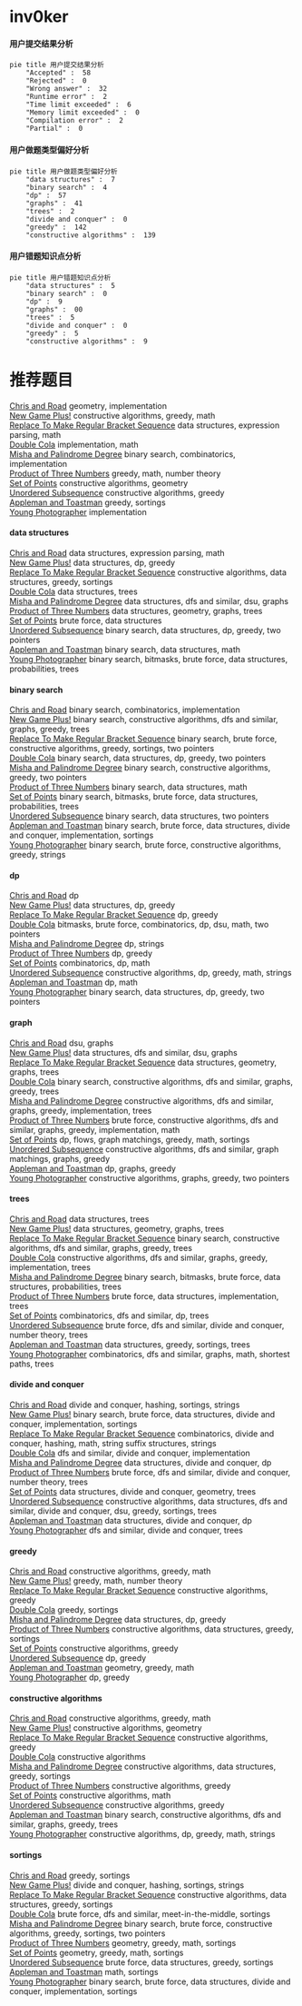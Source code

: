 # inv0ker
<!-- tabs:start -->
#### **用户提交结果分析**

```mermaid
pie title 用户提交结果分析
    "Accepted" :  58
    "Rejected" :  0
    "Wrong answer" :  32
    "Runtime error" :  2
    "Time limit exceeded" :  6
    "Memory limit exceeded" :  0
    "Compilation error" :  2
    "Partial" :  0
```
#### **用户做题类型偏好分析**

```mermaid
pie title 用户做题类型偏好分析
    "data structures" :  7
    "binary search" :  4
    "dp" :  57
    "graphs" :  41
    "trees" :  2
    "divide and conquer" :  0
    "greedy" :  142
    "constructive algorithms" :  139
```
#### **用户错题知识点分析**

```mermaid
pie title 用户错题知识点分析
    "data structures" :  5
    "binary search" :  0
    "dp" :  9
    "graphs" :  00
    "trees" :  5
    "divide and conquer" :  0
    "greedy" :  5
    "constructive algorithms" :  9
```
<!-- tabs:end -->
# 推荐题目
[Chris and Road](http://codeforces.com/problemset/problem/703/C)		geometry,
                        implementation		  
[New Game Plus!](http://codeforces.com/problemset/problem/1415/E)		constructive algorithms,
                        greedy,
                        math		  
[Replace To Make Regular Bracket Sequence](http://codeforces.com/problemset/problem/612/C)		data structures,
                        expression parsing,
                        math		  
[Double Cola](http://codeforces.com/problemset/problem/82/A)		implementation,
                        math		  
[Misha and Palindrome Degree](https://codeforces.com/contest/504/problem/C)		binary search,
                        combinatorics,
                        implementation		  
[Product of Three Numbers](http://codeforces.com/problemset/problem/1294/C)		greedy,
                        math,
                        number theory		  
[Set of Points](http://codeforces.com/problemset/problem/277/B)		constructive algorithms,
                        geometry		  
[Unordered Subsequence](http://codeforces.com/problemset/problem/27/C)		constructive algorithms,
                        greedy		  
[Appleman and Toastman](https://codeforces.com/contest/462/problem/C)		greedy,
                        sortings		  
[Young Photographer](http://codeforces.com/problemset/problem/14/B)		implementation		  
<!-- tabs:start -->
#### **data structures**
[Chris and Road](http://codeforces.com/problemset/problem/612/C)		data structures,
                        expression parsing,
                        math		  
[New Game Plus!](http://codeforces.com/problemset/problem/671/D)		data structures,
                        dp,
                        greedy		  
[Replace To Make Regular Bracket Sequence](http://codeforces.com/problemset/problem/675/C)		constructive algorithms,
                        data structures,
                        greedy,
                        sortings		  
[Double Cola](http://codeforces.com/problemset/problem/1344/E)		data structures,
                        trees		  
[Misha and Palindrome Degree](http://codeforces.com/problemset/problem/920/E)		data structures,
                        dfs and similar,
                        dsu,
                        graphs		  
[Product of Three Numbers](http://codeforces.com/problemset/problem/1368/G)		data structures,
                        geometry,
                        graphs,
                        trees		  
[Set of Points](http://codeforces.com/problemset/problem/316/E1)		brute force,
                        data structures		  
[Unordered Subsequence](http://codeforces.com/problemset/problem/1492/C)		binary search,
                        data structures,
                        dp,
                        greedy,
                        two pointers		  
[Appleman and Toastman](http://codeforces.com/problemset/problem/1490/G)		binary search,
                        data structures,
                        math		  
[Young Photographer](http://codeforces.com/problemset/problem/1479/D)		binary search,
                        bitmasks,
                        brute force,
                        data structures,
                        probabilities,
                        trees		  
#### **binary search**
[Chris and Road](https://codeforces.com/contest/504/problem/C)		binary search,
                        combinatorics,
                        implementation		  
[New Game Plus!](http://codeforces.com/problemset/problem/1098/C)		binary search,
                        constructive algorithms,
                        dfs and similar,
                        graphs,
                        greedy,
                        trees		  
[Replace To Make Regular Bracket Sequence](http://codeforces.com/problemset/problem/1419/D2)		binary search,
                        brute force,
                        constructive algorithms,
                        greedy,
                        sortings,
                        two pointers		  
[Double Cola](http://codeforces.com/problemset/problem/1492/C)		binary search,
                        data structures,
                        dp,
                        greedy,
                        two pointers		  
[Misha and Palindrome Degree](http://codeforces.com/problemset/problem/1463/D)		binary search,
                        constructive algorithms,
                        greedy,
                        two pointers		  
[Product of Three Numbers](http://codeforces.com/problemset/problem/1490/G)		binary search,
                        data structures,
                        math		  
[Set of Points](http://codeforces.com/problemset/problem/1479/D)		binary search,
                        bitmasks,
                        brute force,
                        data structures,
                        probabilities,
                        trees		  
[Unordered Subsequence](http://codeforces.com/problemset/problem/1436/E)		binary search,
                        data structures,
                        two pointers		  
[Appleman and Toastman](http://codeforces.com/problemset/problem/1461/D)		binary search,
                        brute force,
                        data structures,
                        divide and conquer,
                        implementation,
                        sortings		  
[Young Photographer](http://codeforces.com/problemset/problem/1493/C)		binary search,
                        brute force,
                        constructive algorithms,
                        greedy,
                        strings		  
#### **dp**
[Chris and Road](http://codeforces.com/problemset/problem/979/E)		dp		  
[New Game Plus!](http://codeforces.com/problemset/problem/671/D)		data structures,
                        dp,
                        greedy		  
[Replace To Make Regular Bracket Sequence](http://codeforces.com/problemset/problem/936/D)		dp,
                        greedy		  
[Double Cola](http://codeforces.com/problemset/problem/1400/G)		bitmasks,
                        brute force,
                        combinatorics,
                        dp,
                        dsu,
                        math,
                        two pointers		  
[Misha and Palindrome Degree](http://codeforces.com/problemset/problem/1183/H)		dp,
                        strings		  
[Product of Three Numbers](http://codeforces.com/problemset/problem/364/B)		dp,
                        greedy		  
[Set of Points](http://codeforces.com/problemset/problem/1228/E)		combinatorics,
                        dp,
                        math		  
[Unordered Subsequence](http://codeforces.com/problemset/problem/758/D)		constructive algorithms,
                        dp,
                        greedy,
                        math,
                        strings		  
[Appleman and Toastman](http://codeforces.com/problemset/problem/1237/E)		dp,
                        math		  
[Young Photographer](http://codeforces.com/problemset/problem/1492/C)		binary search,
                        data structures,
                        dp,
                        greedy,
                        two pointers		  
#### **graph**
[Chris and Road](http://codeforces.com/problemset/problem/46/F)		dsu,
                        graphs		  
[New Game Plus!](http://codeforces.com/problemset/problem/920/E)		data structures,
                        dfs and similar,
                        dsu,
                        graphs		  
[Replace To Make Regular Bracket Sequence](http://codeforces.com/problemset/problem/1368/G)		data structures,
                        geometry,
                        graphs,
                        trees		  
[Double Cola](http://codeforces.com/problemset/problem/1098/C)		binary search,
                        constructive algorithms,
                        dfs and similar,
                        graphs,
                        greedy,
                        trees		  
[Misha and Palindrome Degree](http://codeforces.com/problemset/problem/1364/D)		constructive algorithms,
                        dfs and similar,
                        graphs,
                        greedy,
                        implementation,
                        trees		  
[Product of Three Numbers](http://codeforces.com/problemset/problem/1487/C)		brute force,
                        constructive algorithms,
                        dfs and similar,
                        graphs,
                        greedy,
                        implementation,
                        math		  
[Set of Points](http://codeforces.com/problemset/problem/1437/C)		dp,
                        flows,
                        graph matchings,
                        greedy,
                        math,
                        sortings		  
[Unordered Subsequence](http://codeforces.com/problemset/problem/1470/D)		constructive algorithms,
                        dfs and similar,
                        graph matchings,
                        graphs,
                        greedy		  
[Appleman and Toastman](http://codeforces.com/problemset/problem/1476/C)		dp,
                        graphs,
                        greedy		  
[Young Photographer](http://codeforces.com/problemset/problem/1304/D)		constructive algorithms,
                        graphs,
                        greedy,
                        two pointers		  
#### **trees**
[Chris and Road](http://codeforces.com/problemset/problem/1344/E)		data structures,
                        trees		  
[New Game Plus!](http://codeforces.com/problemset/problem/1368/G)		data structures,
                        geometry,
                        graphs,
                        trees		  
[Replace To Make Regular Bracket Sequence](http://codeforces.com/problemset/problem/1098/C)		binary search,
                        constructive algorithms,
                        dfs and similar,
                        graphs,
                        greedy,
                        trees		  
[Double Cola](http://codeforces.com/problemset/problem/1364/D)		constructive algorithms,
                        dfs and similar,
                        graphs,
                        greedy,
                        implementation,
                        trees		  
[Misha and Palindrome Degree](http://codeforces.com/problemset/problem/1479/D)		binary search,
                        bitmasks,
                        brute force,
                        data structures,
                        probabilities,
                        trees		  
[Product of Three Numbers](http://codeforces.com/problemset/problem/1511/C)		brute force,
                        data structures,
                        implementation,
                        trees		  
[Set of Points](http://codeforces.com/problemset/problem/1499/F)		combinatorics,
                        dfs and similar,
                        dp,
                        trees		  
[Unordered Subsequence](http://codeforces.com/problemset/problem/1491/E)		brute force,
                        dfs and similar,
                        divide and conquer,
                        number theory,
                        trees		  
[Appleman and Toastman](http://codeforces.com/problemset/problem/1466/D)		data structures,
                        greedy,
                        sortings,
                        trees		  
[Young Photographer](http://codeforces.com/problemset/problem/1495/D)		combinatorics,
                        dfs and similar,
                        graphs,
                        math,
                        shortest paths,
                        trees		  
#### **divide and conquer**
[Chris and Road](http://codeforces.com/problemset/problem/559/B)		divide and conquer,
                        hashing,
                        sortings,
                        strings		  
[New Game Plus!](http://codeforces.com/problemset/problem/1461/D)		binary search,
                        brute force,
                        data structures,
                        divide and conquer,
                        implementation,
                        sortings		  
[Replace To Make Regular Bracket Sequence](http://codeforces.com/problemset/problem/1466/G)		combinatorics,
                        divide and conquer,
                        hashing,
                        math,
                        string suffix structures,
                        strings		  
[Double Cola](http://codeforces.com/problemset/problem/1490/D)		dfs and similar,
                        divide and conquer,
                        implementation		  
[Misha and Palindrome Degree](https://codeforces.com/contest/1483/problem/C)		data structures,
                        divide and conquer,
                        dp		  
[Product of Three Numbers](http://codeforces.com/problemset/problem/1491/E)		brute force,
                        dfs and similar,
                        divide and conquer,
                        number theory,
                        trees		  
[Set of Points](http://codeforces.com/problemset/problem/1303/G)		data structures,
                        divide and conquer,
                        geometry,
                        trees		  
[Unordered Subsequence](http://codeforces.com/problemset/problem/1494/D)		constructive algorithms,
                        data structures,
                        dfs and similar,
                        divide and conquer,
                        dsu,
                        greedy,
                        sortings,
                        trees		  
[Appleman and Toastman](http://codeforces.com/problemset/problem/1482/E)		data structures,
                        divide and conquer,
                        dp		  
[Young Photographer](http://codeforces.com/problemset/problem/566/C)		dfs and similar,
                        divide and conquer,
                        trees		  
#### **greedy**
[Chris and Road](http://codeforces.com/problemset/problem/1415/E)		constructive algorithms,
                        greedy,
                        math		  
[New Game Plus!](http://codeforces.com/problemset/problem/1294/C)		greedy,
                        math,
                        number theory		  
[Replace To Make Regular Bracket Sequence](http://codeforces.com/problemset/problem/27/C)		constructive algorithms,
                        greedy		  
[Double Cola](https://codeforces.com/contest/462/problem/C)		greedy,
                        sortings		  
[Misha and Palindrome Degree](http://codeforces.com/problemset/problem/671/D)		data structures,
                        dp,
                        greedy		  
[Product of Three Numbers](http://codeforces.com/problemset/problem/675/C)		constructive algorithms,
                        data structures,
                        greedy,
                        sortings		  
[Set of Points](http://codeforces.com/problemset/problem/739/A)		constructive algorithms,
                        greedy		  
[Unordered Subsequence](http://codeforces.com/problemset/problem/936/D)		dp,
                        greedy		  
[Appleman and Toastman](http://codeforces.com/problemset/problem/1307/B)		geometry,
                        greedy,
                        math		  
[Young Photographer](http://codeforces.com/problemset/problem/364/B)		dp,
                        greedy		  
#### **constructive algorithms**
[Chris and Road](http://codeforces.com/problemset/problem/1415/E)		constructive algorithms,
                        greedy,
                        math		  
[New Game Plus!](http://codeforces.com/problemset/problem/277/B)		constructive algorithms,
                        geometry		  
[Replace To Make Regular Bracket Sequence](http://codeforces.com/problemset/problem/27/C)		constructive algorithms,
                        greedy		  
[Double Cola](http://codeforces.com/problemset/problem/1179/B)		constructive algorithms		  
[Misha and Palindrome Degree](http://codeforces.com/problemset/problem/675/C)		constructive algorithms,
                        data structures,
                        greedy,
                        sortings		  
[Product of Three Numbers](http://codeforces.com/problemset/problem/739/A)		constructive algorithms,
                        greedy		  
[Set of Points](https://codeforces.com/contest/716/problem/C)		constructive algorithms,
                        math		  
[Unordered Subsequence](http://codeforces.com/problemset/problem/1375/B)		constructive algorithms,
                        greedy		  
[Appleman and Toastman](http://codeforces.com/problemset/problem/1098/C)		binary search,
                        constructive algorithms,
                        dfs and similar,
                        graphs,
                        greedy,
                        trees		  
[Young Photographer](http://codeforces.com/problemset/problem/758/D)		constructive algorithms,
                        dp,
                        greedy,
                        math,
                        strings		  
#### **sortings**
[Chris and Road](https://codeforces.com/contest/462/problem/C)		greedy,
                        sortings		  
[New Game Plus!](http://codeforces.com/problemset/problem/559/B)		divide and conquer,
                        hashing,
                        sortings,
                        strings		  
[Replace To Make Regular Bracket Sequence](http://codeforces.com/problemset/problem/675/C)		constructive algorithms,
                        data structures,
                        greedy,
                        sortings		  
[Double Cola](http://codeforces.com/problemset/problem/478/E)		brute force,
                        dfs and similar,
                        meet-in-the-middle,
                        sortings		  
[Misha and Palindrome Degree](http://codeforces.com/problemset/problem/1419/D2)		binary search,
                        brute force,
                        constructive algorithms,
                        greedy,
                        sortings,
                        two pointers		  
[Product of Three Numbers](https://codeforces.com/contest/1496/problem/C)		geometry,
                        greedy,
                        math,
                        sortings		  
[Set of Points](http://codeforces.com/problemset/problem/1495/A)		geometry,
                        greedy,
                        math,
                        sortings		  
[Unordered Subsequence](http://codeforces.com/problemset/problem/1497/A)		brute force,
                        data structures,
                        greedy,
                        sortings		  
[Appleman and Toastman](http://codeforces.com/problemset/problem/1427/A)		math,
                        sortings		  
[Young Photographer](http://codeforces.com/problemset/problem/1461/D)		binary search,
                        brute force,
                        data structures,
                        divide and conquer,
                        implementation,
                        sortings		  
<!-- tabs:end -->
